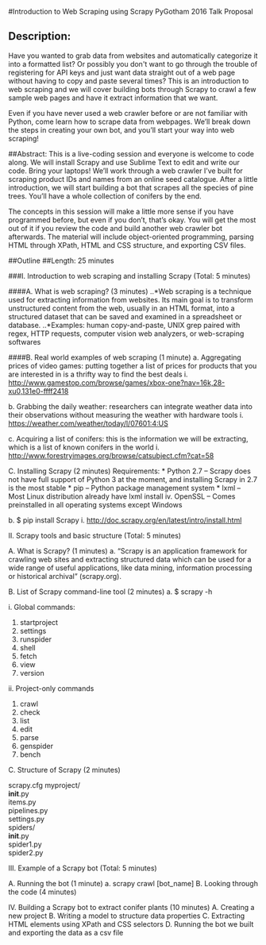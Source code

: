 #Introduction to Web Scraping using Scrapy
PyGotham 2016 Talk Proposal

## Description:
Have you wanted to grab data from websites and automatically categorize it into a formatted list? Or possibly you don't want to go through the trouble of registering for API keys and just want data straight out of a web page without having to copy and paste several times? This is an introduction to web scraping and we will cover building bots through Scrapy to crawl a few sample web pages and have it extract information that we want. 

Even if you have never used a web crawler before or are not familiar with Python, come learn how to scrape data from webpages. We’ll break down the steps in creating your own bot, and you’ll start your way into web scraping!  

##Abstract:
This is a live-coding session and everyone is welcome to code along. We will install Scrapy and use Sublime Text to edit and write our code. Bring your laptops! We’ll work through a web crawler I’ve built for scraping product IDs and names from an online seed catalogue. After a little introduction, we will start building a bot that scrapes all the species of pine trees. You’ll have a whole collection of conifers by the end.

The concepts in this session will make a little more sense if you have programmed before, but even if you don’t, that’s okay. You will get the most out of it if you review the code and build another web crawler bot afterwards. The material will include object-oriented programming, parsing HTML through XPath, HTML and CSS structure, and exporting CSV files.


##Outline
##Length: 25 minutes

###I.   Introduction to web scraping and installing Scrapy (Total: 5 minutes)

####A.	What is web scraping? (3 minutes)
..*Web scraping is a technique used for extracting information from websites. Its main goal is to transform unstructured content from the web, usually in an HTML format, into a structured dataset that can be saved and examined in a spreadsheet or database. 
..*Examples: human copy-and-paste, UNIX grep paired with regex, HTTP requests, computer vision web analyzers, or web-scraping softwares

####B.	Real world examples of web scraping (1 minute)
a.	Aggregating prices of video games: putting together a list of prices for products that you are interested in is a thrifty way to find the best deals
i.	http://www.gamestop.com/browse/games/xbox-one?nav=16k,28-xu0,131e0-ffff2418

b.	Grabbing the daily weather: researchers can integrate weather data into their observations without measuring the weather with hardware tools
i.	https://weather.com/weather/today/l/07601:4:US

c.	Acquiring a list of conifers: this is the information we will be extracting, which is a list of known conifers in the world
i.	http://www.forestryimages.org/browse/catsubject.cfm?cat=58

C.	Installing Scrapy (2 minutes)
  Requirements:
    * Python 2.7 – Scrapy does not have full support of Python 3 at the moment, and installing Scrapy in 2.7 is the most stable
    * pip – Python package management system
    * lxml – Most Linux distribution already have lxml install
iv.	OpenSSL – Comes preinstalled in all operating systems except Windows

b.	$ pip install Scrapy
i.	http://doc.scrapy.org/en/latest/intro/install.html


II.    Scrapy tools and basic structure (Total: 5 minutes)

A.	What is Scrapy?	 (1 minutes)
a.	“Scrapy is an application framework for crawling web sites and extracting structured data which can be used for a wide range of useful applications, like data mining, information processing or historical archival” (scrapy.org).
	
B.	List of Scrapy command-line tool (2 minutes)
a.	$ scrapy <command> -h 

i.	Global commands:
1.	startproject
2.	settings
3.	runspider
4.	shell
5.	fetch
6.	view
7.	version

ii.	Project-only commands
1.	crawl
2.	check
3.	list
4.	edit
5.	parse
6.	genspider
7.	bench

C.	Structure of Scrapy (2 minutes)

scrapy.cfg 
	myproject/     
		   __init__.py    
                     items.py     
                     pipelines.py     
                     settings.py     
                     spiders/         
		     __init__.py         
		     spider1.py         
  spider2.py

III.    Example of a Scrapy bot (Total: 5 minutes)

A.	Running the bot (1 minute)
a.	scrapy crawl [bot_name]
B.	Looking through the code (4 minutes)


IV.   Building a Scrapy bot to extract conifer plants (10 minutes)
A.	Creating a new project
B.	Writing a model to structure data properties
C.	Extracting HTML elements using XPath and CSS selectors
D.	Running the bot we built and exporting the data as a csv file

